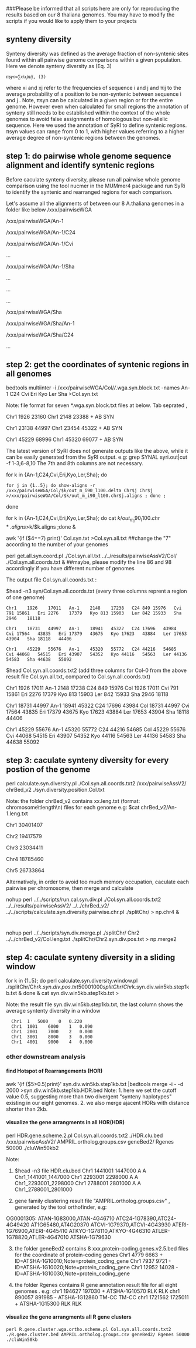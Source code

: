 ###Please be informed that all scripts here are only for reproducing the results based on our 8 thaliana genomes. You may have to modify the scripts if you would like to apply them to your projects

## synteny diversity
Synteny diversity was defined as the average fraction of non-syntenic sites found within all pairwise genome comparisons within
a given population. Here we denote synteny diversity as (Eq. 3) 

    𝜋𝑠𝑦𝑛=∑𝑥𝑖𝑥𝑗𝜋𝑖𝑗, (3) 

where xi and xj refer to the frequencies of sequence i and j and πij to the average probability of a position to be non-syntenic
between sequence i and j . Note, πsyn can be calculated in a given region or for the entire genome. However even when calculated
for small regions the annotation of synteny still needs to be established within the context of the whole genomes to avoid false
assignments of homologous but non-allelic sequence. Here we used the annotation of SyRI to define syntenic regions. πsyn values
can range from 0 to 1, with higher values referring to a higher average degree of non-syntenic regions between the genomes.


## step 1: do pairwise whole genome sequence alignment and identify syntenic regions 
Before caculate synteny diversity, please run all pairwise whole genome comparison using the tool nucmer in the MUMmer4 package
and run SyRi to identify the syntenic and rearranged regions for each comparison.

Let's assume all the alignments of between our 8 A.thaliana genomes in a folder like below
/xxx/pairwiseWGA

/xxx/pairwiseWGA/An-1

/xxx/pairwiseWGA/An-1/C24

/xxx/pairwiseWGA/An-1/Cvi

...

/xxx/pairwiseWGA/An-1/Sha

...

...

...

/xxx/pairwiseWGA/Sha

/xxx/pairwiseWGA/Sha/An-1

/xxx/pairwiseWGA/Sha/C24

...

## step 2:  get the coordinates of syntenic regions in all genomes

bedtools multiinter -i /xxx/pairwiseWGA/Col/*/*.wga.syn.block.txt  -names An-1 C24 Cvi Eri Kyo Ler Sha >Col.syn.txt
  
  Note: file format for seven *.wga.syn.block.txt files at below. Tab seprated ,
 
Chr1    1926    23160   Chr1    2148    23388   +   AB  SYN

Chr1    23138   44997   Chr1    23454   45322   +   AB  SYN

Chr1    45229   68996   Chr1    45320   69077   +   AB  SYN


  The latest version of SyRI does not generate outputs like the above, while it can be easily generated from the SyRI output. e.g: grep SYNAL syri.out|cut -f 1-3,6-8,10  The 7th and 8th columns are not necessary. 
  
  for k in {An-1,C24,Cvi,Eri,Kyo,Ler,Sha}; do
  
    for j in {1..5}; do show-aligns -r /xxx/pairwiseWGA/Col/$k/out_m_i90_l100.delta Chr$j Chr$j >/xxx/pairwiseWGA/Col/$k/out_m_i90_l100.chr$j.aligns ; done ;
 
 done
  
  for k in {An-1,C24,Cvi,Eri,Kyo,Ler,Sha};  do cat $k/out_m_i90_l100.chr*.aligns >$k/$k.aligns ;done &
  
  awk '{if ($4==7) print}' Col.syn.txt >Col.syn.all.txt  ##change the "7" according to the number of your genomes
  
  perl get.all.syn.coord.pl ./Col.syn.all.txt ../../results/pairwiseAssV2/Col/ ./Col.syn.all.coords.txt &  ##maybe, please modify the line 86 and 98 accordingly if you have different number of genomes
  
  The output file Col.syn.all.coords.txt :
  
  $head -n3 syn/Col.syn.all.coords.txt (every three columns reprent a region of one genome)
  
    Chr1	1926	17011	An-1	2148	17238	C24	849	15976	Cvi	791	15861	Eri	2276	17379	Kyo	813	15903	Ler	842	15933	Sha	2946	18118
    
    Chr1	18731	44997	An-1	18941	45322	C24	17696	43984	Cvi	17564	43835	Eri	17379	43675	Kyo	17623	43884	Ler	17653	43904	Sha	18118	44406
    
    Chr1	45229	55676	An-1	45320	55772	C24	44216	54685	Cvi	44068	54515	Eri	43907	54352	Kyo	44116	54563	Ler	44136	54583	Sha	44638	55092
    
   $head Col.syn.all.coords.txt2 (add three columns for Col-0 <reference> from the above result file Col.syn.all.txt, compared to Col.syn.all.coords.txt)
    
Chr1	1926	17011	An-1	2148	17238	C24	849	15976	Col	1926	17011	Cvi	791	15861	Eri	2276	17379	Kyo	813	15903	Ler	842	15933	Sha	2946	18118

Chr1	18731	44997	An-1	18941	45322	C24	17696	43984	Col	18731	44997	Cvi	17564	43835	Eri	17379	43675	Kyo	17623	43884	Ler	17653	43904	Sha	18118	44406

Chr1	45229	55676	An-1	45320	55772	C24	44216	54685	Col	45229	55676	Cvi	44068	54515	Eri	43907	54352	Kyo	44116	54563	Ler	44136	54583	Sha	44638	55092

    
## step 3: caculate synteny diversity for every postion of the genome
  perl calculate.syn.diversity.pl ./Col.syn.all.coords.txt2 /xxx/pairwiseAssV2/ chrBed_v2 ./syn.diversity.position.Col.txt 

Note: the folder chrBed_v2 contains xx.leng.txt (format: chromosome\tlength\n) files for each genome e.g: $cat chrBed_v2/An-1.leng.txt

Chr1	30401407

Chr2	19417579

Chr3	23034411

Chr4	18785460

Chr5	26733864

Alternatively, in order to avoid too much memory occupation, caculate each pairwise per chromosome, then merge and calculate

nohup perl ../../scripts/run.cal.syn.div.pl ./Col.syn.all.coords.txt2 ../../results/pairwiseAssV2/ ../../chrBed_v2/ ../../scripts/calculate.syn.diversity.pairwise.chr.pl ./splitChr/ > np.chr4 &

#
nohup perl ../../scripts/syn.div.merge.pl ./splitChr/ Chr2 ../../chrBed_v2/Col.leng.txt ./splitChr/Chr2.syn.div.pos.txt > np.merge2


## step 4: caculate synteny diversity in a sliding window
  for k in {1..5}; do   perl calculate.syn.diversity.window.pl ./splitChr/Chr$k.syn.div.pos.txt 5000 1000 splitChr/Chr$k.syn.div.win5kb.step1kb.txt & done &
  cat syn.div.win5kb.step1kb.txt  > 
  
  Note: 
    the result file syn.div.win5kb.step1kb.txt, the last column shows the average syntenty diversity in a window
    
      Chr1	1	5000	0	0.220
      Chr1	1001	6000	1	0.090
      Chr1	2001	7000	2	0.000
      Chr1	3001	8000	3	0.000
      Chr1	4001	9000	4	0.000
      

### other downstream analysis
#### find Hotspot of Rearrangements (HOR)
  awk '{if ($5>0.5)print}' syn.div.win5kb.step1kb.txt |bedtools merge -i - -d 2000 >syn.div.win5kb.step1kb.HDR.bed
  Note: 
      1. here we set the cutoff value 0.5, suggesting more than two divergent "synteny haplotypes" existing in our eight genomes.
      2. we also merge ajacent HORs with distance shorter than 2kb.
           
####  visualize the gene arrangments in all HOR(HDR)
 perl HDR.gene.scheme.2.pl Col.syn.all.coords.txt2 ./HDR.clu.bed /xxx/pairwiseAssV2/ AMPRIL.ortholog.groups.csv geneBed2/ Rgenes 50000 ./cluWin50kb2
 
 Note: 
 
  1. $head -n3 file HDR.clu.bed
  Chr1	1441001	1447000	A	A	Chr1_1441001_1447000
  Chr1	2293001	2298000	A	A	Chr1_2293001_2298000
  Chr1	2788001	2801000	A	A	Chr1_2788001_2801000
  
  2. gene family clustering result file "AMPRIL.ortholog.groups.csv" , generated by the tool orthofinder, e.g:
  
  OG0001305:	ATAN-1G83000,ATAN-4G46710	ATC24-1G78390,ATC24-4G49420	AT1G65480,AT4G20370	ATCVI-1G79370,ATCVI-4G43930	ATERI-1G76900,ATERI-4G45410	ATKYO-1G78110,ATKYO-4G46310	ATLER-1G78820,ATLER-4G47010	ATSHA-1G79630
  
  3. the folder geneBed2 contains 8 xxx.protein-coding.genes.v2.5.bed files for the coordinate of protein-coding genes 
      Chr1	4779	6663	+	ID=ATSHA-1G10010;Note=protein_coding_gene
      Chr1	7937	9721	-	ID=ATSHA-1G10020;Note=protein_coding_gene
      Chr1	12952	14028	-	ID=ATSHA-1G10030;Note=protein_coding_gene

  4. the folder Rgenes contains R gene annotation result file for all eight genomes . e.g:
    chr1	194627	197030	+	ATSHA-1G10570	RLK	RLK
    chr1	890057	891985	-	ATSHA-1G12860	TM-CC	TM-CC
    chr1	1721562	1725011	+	ATSHA-1G15300	RLK	RLK

####  visualize the gene arrangments all R gene clusters
    perl R.gene.cluster.wga.ortho.scheme.pl Col.syn.all.coords.txt2 ./R.gene.cluster.bed AMPRIL.ortholog.groups.csv geneBed2/ Rgenes 50000 ./cluWin50kb 
